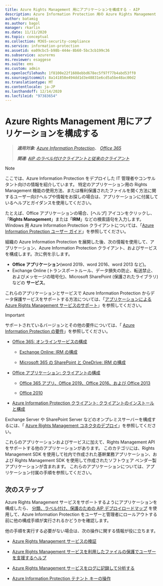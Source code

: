 ```yaml
---
title: Azure Rights Management 用にアプリケーションを構成する - AIP
description: Azure Information Protection 用の Azure Rights Management 保護サービスをサポートするように、管理者がアプリケーションとサービスを構成する手順について説明します。
author: batamig
ms.author: bagol
manager: rkarlin
ms.date: 11/11/2020
ms.topic: conceptual
ms.collection: M365-security-compliance
ms.service: information-protection
ms.assetid: ea09cbc5-b98b-444e-8b60-5bc3cb199c36
ms.subservice: azurerms
ms.reviewer: esaggese
ms.suite: ems
ms.custom: admin
ms.openlocfilehash: 1f8100e22f1608ebbd678ec5f97f77b4abd53ff0
ms.sourcegitcommit: 8a141858e494dd1d3e48831e6cd5a5be48ac00d2
ms.translationtype: MT
ms.contentlocale: ja-JP
ms.lasthandoff: 12/14/2020
ms.locfileid: "97383654"
---
```

# <a name="configuring-applications-for-azure-rights-management"></a>Azure Rights Management 用にアプリケーションを構成する

>***適用対象**: [Azure Information Protection](https://azure.microsoft.com/pricing/details/information-protection)、 [Office 365](https://download.microsoft.com/download/E/C/F/ECF42E71-4EC0-48FF-AA00-577AC14D5B5C/Azure_Information_Protection_licensing_datasheet_EN-US.pdf)*
>
>***関連**: [AIP のラベル付けクライアントと従来のクライアント](faqs.md#whats-the-difference-between-the-azure-information-protection-classic-and-unified-labeling-clients)*

> [!NOTE]
> ここでは、Azure Information Protection をデプロイした IT 管理者やコンサルタント向けの情報を紹介しています。 特定のアプリケーション用の Rights Management 機能の使用方法、または権利保護されたファイルを開く方法に関するユーザー向けヘルプや情報をお探しの場合は、アプリケーションに付属しているヘルプとガイダンスを使用してください。
>
> たとえば、Office アプリケーションの場合、[ヘルプ] アイコンをクリックし、「**Rights Management**」または「**IRM**」などの検索語句を入力します。 Windows 用 Azure Information Protection クライアントについては、「[Azure Information Protection ユーザー ガイド](./rms-client/clientv2-user-guide.md)」を参照してください。

組織の Azure Information Protection を展開した後、次の情報を使用して、アプリケーション、Azure Information Protection クライアント、およびサービスを構成します。次に例を示します。

- **Office アプリケーション**(word 2019、word 2016、word 2013 など)。 
- Exchange Online (トランスポートルール、データ損失の防止、転送禁止、およびメッセージの暗号化)、Microsoft SharePoint (保護されたライブラリ) などの **サービス**。 

これらのアプリケーションとサービスで Azure Information Protection からデータ保護サービスをサポートする方法については、「[アプリケーションによる Azure Rights Management サービスのサポート](applications-support.md)」を参照してください。

> [!IMPORTANT]
> サポートされているバージョンとその他の要件については、「 [Azure Information Protection の要件](requirements.md)」を参照してください。

-   [Office 365: オンラインサービスの構成](configure-office365.md)

    -   [Exchange Online: IRM の構成](configure-office365.md#exchangeonline-irm-configuration)

    -   [Microsoft 365 の SharePoint と OneDrive: IRM の構成](configure-office365.md#sharepoint-in-microsoft-365-and-onedrive-irm-configuration)

- [Office アプリケーション: クライアントの構成](configure-office-apps.md)

    -   [Office 365 アプリ、Office 2019、Office 2016、および Office 2013](configure-office-apps.md#office365-apps-office-2019-office-2016-and-office-2013)

    -   [Office 2010](configure-office-apps.md#office2010)

-   [Azure Information Protection クライアント: クライアントのインストールと構成](configure-client.md)

Exchange Server や SharePoint Server などのオンプレミスサーバーを構成するには、「 [Azure Rights Management コネクタのデプロイ](deploy-rms-connector.md)」を参照してください。

これらのアプリケーションおよびサービスに加えて、Rights Management API をサポートする他のアプリケーションがあります。 このカテゴリには、Rights Management SDK を使用して社内で作成された基幹業務アプリケーション、および Rights Management SDK を使用して作成されたソフトウェア ベンダー製アプリケーションが含まれます。 これらのアプリケーションについては、アプリケーション付属の手順を参照してください。

## <a name="next-steps"></a>次のステップ

Azure Rights Management サービスをサポートするようにアプリケーションを構成したら、 [分類、ラベル付け、保護のための AIP デプロイロードマップ](deployment-roadmap-classify-label-protect.md) を使用して、Azure Information Protection をユーザーと管理者にロールアウトする前に他の構成手順が実行されるかどうかを確認します。 

他の手順を実行する必要がない場合は、次の操作に関する情報が役に立ちます。

- [Azure Rights Management サービスの検証](verify.md)

- [Azure Rights Management サービスを利用したファイルの保護でユーザーを支援するヘルプ](help-users.md)

- [Azure Rights Management サービスをログに記録して分析する](log-analyze-usage.md)

- [Azure Information Protection テナント キーの操作](operations-tenant-key.md)


